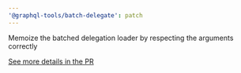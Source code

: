 ```yaml
---
'@graphql-tools/batch-delegate': patch
---
```


Memoize the batched delegation loader by respecting the arguments correctly

[See more details in the PR](https://github.com/ardatan/graphql-tools/pull/5189)